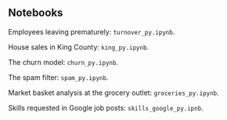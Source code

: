 ## Notebooks

Employees leaving prematurely: `turnover_py.ipynb`.

House sales in King County: `king_py.ipynb`.

The churn model: `churn_py.ipynb`.

The spam filter: `spam_py.ipynb`.

Market basket analysis at the grocery outlet: `groceries_py.ipynb`.

Skills requested in Google job posts: `skills_google_py.ipnb`.

